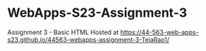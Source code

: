 # WebApps-S23-Assignment-3
Assignment 3 - Basic HTML
Hosted at https://44-563-web-apps-s23.github.io/44563-webapps-assignment-3-TejaRao1/